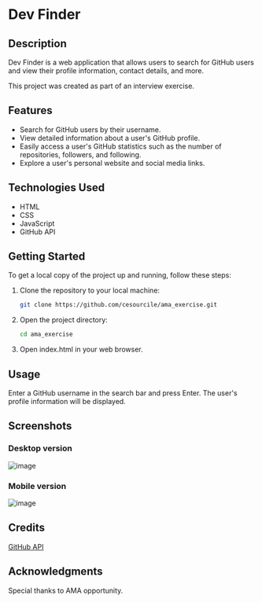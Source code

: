 # Dev Finder

## Description
Dev Finder is a web application that allows users to search for GitHub users and view their profile information, contact details, and more.

This project was created as part of an interview exercise.

## Features
- Search for GitHub users by their username.
- View detailed information about a user's GitHub profile.
- Easily access a user's GitHub statistics such as the number of repositories, followers, and following.
- Explore a user's personal website and social media links.

## Technologies Used
- HTML
- CSS
- JavaScript
- GitHub API

## Getting Started
To get a local copy of the project up and running, follow these steps:

1. Clone the repository to your local machine:
   ```bash
   git clone https://github.com/cesourcile/ama_exercise.git
   ```
2. Open the project directory:
   ```bash
   cd ama_exercise
   ```
3. Open index.html in your web browser.

## Usage

Enter a GitHub username in the search bar and press Enter.
The user's profile information will be displayed.

## Screenshots

### Desktop version
![image](https://github.com/cesourcile/ama_exercise/assets/98766071/8cf724e5-e91f-4dc0-b453-78891fd38a58)

### Mobile version
![image](https://github.com/cesourcile/ama_exercise/assets/98766071/246fbf0c-d1ad-4602-a8e4-61e6130ea70e)


## Credits

[GitHub API](https://docs.github.com/fr/rest/users/users?apiVersion=2022-11-28#get-a-user)

## Acknowledgments

Special thanks to AMA opportunity.
